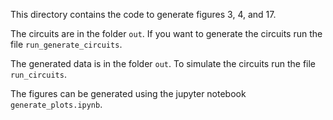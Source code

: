 This directory contains the code to generate figures 3, 4, and 17.

The circuits are in the folder `out`.
If you want to generate the circuits run the file `run_generate_circuits`.

The generated data is in the folder `out`.
To simulate the circuits run the file `run_circuits`.

The figures can be generated using the jupyter notebook `generate_plots.ipynb`.
